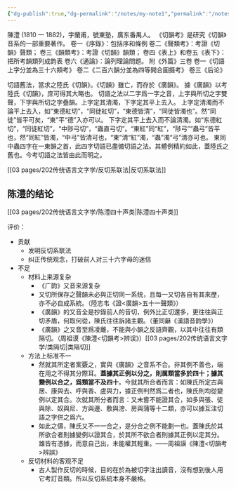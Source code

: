 ```yaml
---
{"dg-publish":true,"dg-permalink":"/notes/my-note1","permalink":"/notes/my-note1/","created":"2024-11-30T20:44:12.464+08:00","updated":"2025-03-02T17:09:53.661+08:00"}
---
```


陳澧 (1810 一 1882)，字蘭甫，號東塾，廣东番禺人。
《切韻考》是研究《切韻》音系的一部重要著作。
卷一《序錄》：包括序和條例
卷二《聲類考》：考證《切韻》聲類；
卷三《韻類考》：考證《切韻》韻類；
卷四《表上》和卷五《表下》：把所考韻類列成韵表
卷六《通論》：論列理論問题。
附《外篇》三卷
卷一《切語上字分並為三十六類考》
卷二《二百六韻分並為四等開合圖摄考》
卷三《后论》

切語舊法，當求之陸氏《切韻》。《切韻》雖亡，而存於《廣韻》。
據《廣韻》以考陸氏《切韻》，庶可得其大略也。
切語之法以二字爲一字之音，上字與所切之字雙聲，下字與所切之字疊韻。上字定其清濁，下字定其平上去入。
上字定清濁而不論平上去入，如“東德紅切”，“同徒紅切”，“東德皆清”，“同徒皆濁也”。然“同徒”皆平可矣，“東”平“德”入亦可以。
下字定其平上去入而不論清濁。如“东德紅切”，“同徒紅切”，“中陟弓切”，“蟲直弓切”。“東紅”同“紅”，“陟弓”“蟲弓”皆平也，然“同紅”皆濁，“中弓”皆清可也，“東”清“紅”濁，“蟲”濁“弓”清亦可也。
東同中蟲四字在一東韻之首，此四字切語已盡備切語之法。其體例精約如此，蓋陸氏之舊也。今考切語之法皆由此而明之。

[[03 pages/202传统语言文字学/反切系联法\|反切系联法]]
## 陈澧的结论
[[03 pages/202传统语言文字学/陈澧四十声类\|陈澧四十声类]]

评价：
- 贡献
	- 发明反切系联法
	- 纠正传统观念，打破前人对三十六字母的迷信
- 不足
	- 材料上来源复杂
		- 《广韵》又音来源复杂
		- 又切所保存之聲韻未必與正切同一系统，且每一又切各自有其來歷，亦不必自成系統。（陸志韦《證<廣韻>五十一聲類》）
		- 《廣韻》的又音全是抄錄前人的音切，例外比正切還多，更往往與正切矛盾，何取何從，陳氏往往訴諸主觀。（董同龢《漢語音韵學》）
		- 《廣韻》之又音至爲凌離，不能與小韻之反語齊觀，以其中往往有類隔切。（周祖谟《陳澧<切韻考>辨误》）[[03 pages/202传统语言文字学/类隔切\|类隔切]]
	- 方法上标准不一
		- 然就其所定者案覈之，實與《廣韻》之音系不合。非其例不善也，端在用之不得其分際耳。**蓋據其正例以分之，則属類當多於四十；據其變例以合之，爲類當不及四十**。今就其所合者而言：如陳氏所定古與居、康與去、呼與香、盧與力，據正例判然爲二者也，陳氏則均從變例以定其合。次就其所分者而言：又未嘗不能證其合，如多與張、徒與除、奴與尼、方與邊、敷與滂、房與蒲等十二類，亦可以據互注切語之字併之爲六。
		- 如此之儔，陳氏又不一一合之，是分合之例不能劃一也。蓋陳氏於其所欲合者則據變例以證其合，於其所不欲合者則據其正例以定其分。雄皆有憑據，而意自己出，未能權其輕重。——周祖謨《陳澧<切韻考>辨誤》
	- 反切材料的客观不足
		- 古人製作反切的時候，目的在於為被切字注出讀音，沒有想到後人用它考訂音類。所以反切系統本身不嚴格。